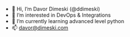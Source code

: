 - 👋 Hi, I’m Davor Dimeski (@ddimeski)
- 👀 I’m interested in DevOps & Integrations
- 🌱 I’m currently learning advanced level python
- 📫 davor@dimeski.com

<!---
ddimeski/ddimeski is a ✨ special ✨ repository because its `README.md` (this file) appears on your GitHub profile.
You can click the Preview link to take a look at your changes.
--->
